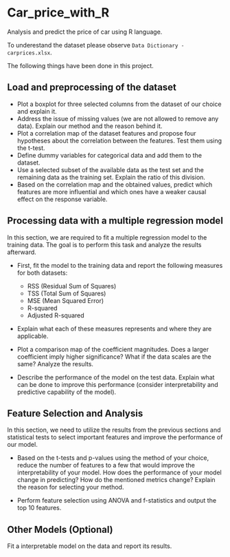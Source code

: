 # Car_price_with_R
Analysis and predict the price of car using R language.

To underestand the dataset please observe `Data Dictionary - carprices.xlsx`.

The following things have been done in this project.
## Load and preprocessing of the dataset
- Plot a boxplot for three selected columns from the dataset of our choice and explain it.
- Address the issue of missing values (we are not allowed to remove any data). Explain our method and the reason behind it.
- Plot a correlation map of the dataset features and propose four hypotheses about the correlation between the features. Test them using the t-test.
- Define dummy variables for categorical data and add them to the dataset.
- Use a selected subset of the available data as the test set and the remaining data as the training set. Explain the ratio of this division.
- Based on the correlation map and the obtained values, predict which features are more influential and which ones have a weaker causal effect on the response variable.

## Processing data with a multiple regression model

In this section, we are required to fit a multiple regression model to the training data. The goal is to perform this task and analyze the results afterward.

- First, fit the model to the training data and report the following measures for both datasets:
  - RSS (Residual Sum of Squares)
  - TSS (Total Sum of Squares)
  - MSE (Mean Squared Error)
  - R-squared
  - Adjusted R-squared

- Explain what each of these measures represents and where they are applicable.

- Plot a comparison map of the coefficient magnitudes. Does a larger coefficient imply higher significance? What if the data scales are the same? Analyze the results.

- Describe the performance of the model on the test data. Explain what can be done to improve this performance (consider interpretability and predictive capability of the model).

## Feature Selection and Analysis

In this section, we need to utilize the results from the previous sections and statistical tests to select important features and improve the performance of our model.

- Based on the t-tests and p-values using the method of your choice, reduce the number of features to a few that would improve the interpretability of your model. How does the performance of your model change in predicting? How do the mentioned metrics change? Explain the reason for selecting your method.

- Perform feature selection using ANOVA and f-statistics and output the top 10 features.

## Other Models (Optional)

Fit a interpretable model on the data and report its results.
